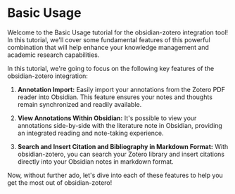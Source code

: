 # Basic Usage

Welcome to the Basic Usage tutorial for the obsidian-zotero integration tool! In this tutorial, we'll cover some fundamental features of this powerful combination that will help enhance your knowledge management and academic research capabilities.

In this tutorial, we're going to focus on the following key features of the obsidian-zotero integration:

1. **Annotation Import:** Easily import your annotations from the Zotero PDF reader into Obsidian. This feature ensures your notes and thoughts remain synchronized and readily available.

2. **View Annotations Within Obsidian:** It's possible to view your annotations side-by-side with the literature note in Obsidian, providing an integrated reading and note-taking experience.

3. **Search and Insert Citation and Bibliography in Markdown Format:** With obsidian-zotero, you can search your Zotero library and insert citations directly into your Obsidian notes in markdown format.

Now, without further ado, let's dive into each of these features to help you get the most out of obsidian-zotero!
